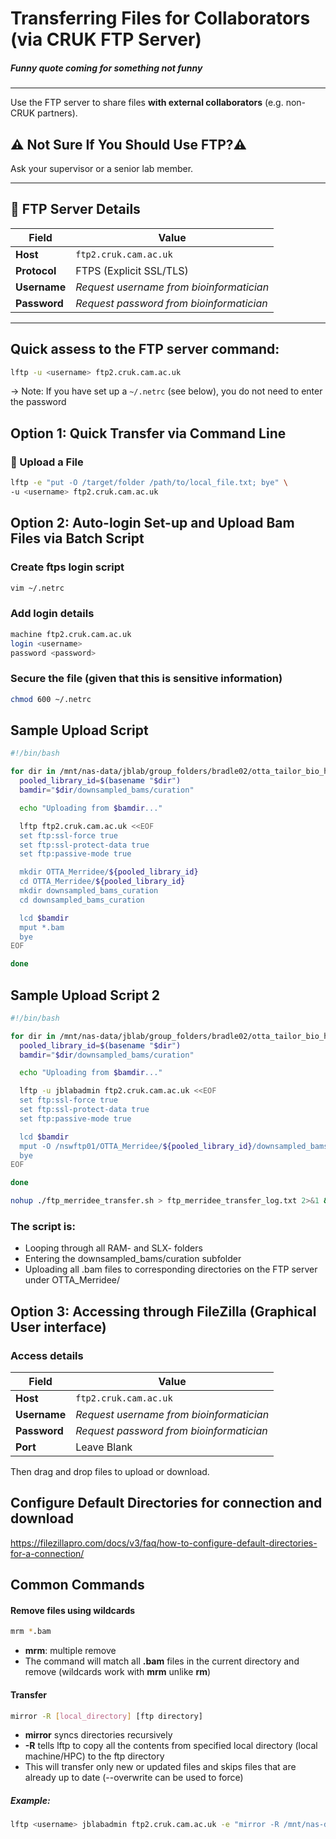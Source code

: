 # Transferring Files for Collaborators (via CRUK FTP Server)

##### _Funny quote coming for something not funny_

---

Use the FTP server to share files **with external collaborators** (e.g. non-CRUK partners).

## ⚠️ Not Sure If You Should Use FTP?⚠️ 
Ask your supervisor or a senior lab member. 

---

## 📁 FTP Server Details

| Field       | Value                                      |
|-------------|--------------------------------------------|
| **Host**    | `ftp2.cruk.cam.ac.uk`                      |
| **Protocol**| FTPS (Explicit SSL/TLS)                    |
| **Username**| _Request username from bioinformatician_   |
| **Password**| _Request password from bioinformatician_   |

---

## Quick assess to the FTP server command:

```bash
lftp -u <username> ftp2.cruk.cam.ac.uk
```

→ Note: If you have set up a `~/.netrc` (see below), you do not need to enter the password

## Option 1: Quick Transfer via Command Line 

### 🔼 Upload a File 

```bash
lftp -e "put -O /target/folder /path/to/local_file.txt; bye" \
-u <username> ftp2.cruk.cam.ac.uk
```

## Option 2: Auto-login Set-up and Upload Bam Files via Batch Script

### Create ftps login script

```bash
vim ~/.netrc
```

### Add login details

```bash
machine ftp2.cruk.cam.ac.uk
login <username>
password <password>
```

### Secure the file (given that this is sensitive information)

```bash
chmod 600 ~/.netrc
```

## Sample Upload Script

```bash
#!/bin/bash

for dir in /mnt/nas-data/jblab/group_folders/bradle02/otta_tailor_bio_handover/{RAM-,SLX-}*; do
  pooled_library_id=$(basename "$dir")
  bamdir="$dir/downsampled_bams/curation"

  echo "Uploading from $bamdir..."

  lftp ftp2.cruk.cam.ac.uk <<EOF
  set ftp:ssl-force true
  set ftp:ssl-protect-data true
  set ftp:passive-mode true

  mkdir OTTA_Merridee/${pooled_library_id}
  cd OTTA_Merridee/${pooled_library_id}
  mkdir downsampled_bams_curation
  cd downsampled_bams_curation

  lcd $bamdir
  mput *.bam
  bye
EOF

done
```

## Sample Upload Script 2

```bash
#!/bin/bash

for dir in /mnt/nas-data/jblab/group_folders/bradle02/otta_tailor_bio_handover/SLX-*; do
  pooled_library_id=$(basename "$dir")
  bamdir="$dir/downsampled_bams/curation"

  echo "Uploading from $bamdir..."

  lftp -u jblabadmin ftp2.cruk.cam.ac.uk <<EOF
  set ftp:ssl-force true
  set ftp:ssl-protect-data true
  set ftp:passive-mode true

  lcd $bamdir
  mput -O /nswftp01/OTTA_Merridee/${pooled_library_id}/downsampled_bams_curation *.bam
  bye
EOF

done
```
```bash
nohup ./ftp_merridee_transfer.sh > ftp_merridee_transfer_log.txt 2>&1 &
```

### The script is:
- Looping through all RAM- and SLX- folders
- Entering the downsampled_bams/curation subfolder
- Uploading all .bam files to corresponding directories on the FTP server under OTTA_Merridee/

## Option 3: Accessing through FileZilla (Graphical User interface)

### Access details

| Field       | Value                                      |
|-------------|--------------------------------------------|
| **Host**    | `ftp2.cruk.cam.ac.uk`                      |
| **Username**| _Request username from bioinformatician_   |
| **Password**| _Request password from bioinformatician_   |
| **Port**    | Leave Blank                                |

Then drag and drop files to upload or download.


## Configure Default Directories for connection and download

https://filezillapro.com/docs/v3/faq/how-to-configure-default-directories-for-a-connection/

## Common Commands

#### Remove files using wildcards

```bash
mrm *.bam 
```
- **mrm**: multiple remove
- The command will match all **.bam** files in the current directory and remove (wildcards work with **mrm** unlike **rm**)

#### Transfer

```bash
mirror -R [local_directory] [ftp directory]
```
- **mirror** syncs directories recursively
- **-R** tells lftp to copy all the contents from specified local directory (local machine/HPC) to the ftp directory
- This will transfer only new or updated files and skips files that are already up to date (--overwrite can be used to force)

##### Example:

```bash
lftp <username> jblabadmin ftp2.cruk.cam.ac.uk -e "mirror -R /mnt/nas-data/jblab/group_folders/chong02/wildseq/SLX-14660/cellranger_counts/outs /nswftp01/wildseq_Anna/SLX-14660/cellranger_counts/outs; bye"
```
